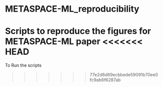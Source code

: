 # METASPACE-ML_reproducibility
Scripts to reproduce the figures for METASPACE-ML paper
<<<<<<< HEAD
=======

To Run the scripts
>>>>>>> 77e2d8d69ecbbede59091b70ee0fc9ab6f6287ab
